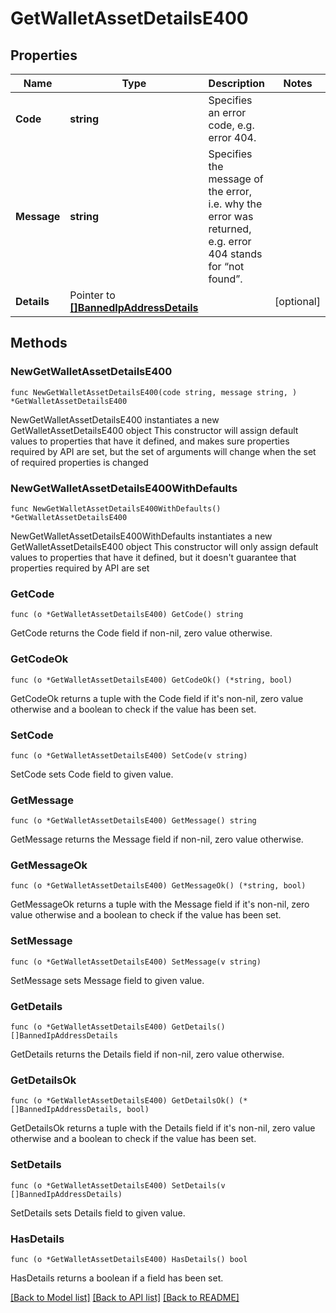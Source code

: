 # GetWalletAssetDetailsE400

## Properties

Name | Type | Description | Notes
------------ | ------------- | ------------- | -------------
**Code** | **string** | Specifies an error code, e.g. error 404. | 
**Message** | **string** | Specifies the message of the error, i.e. why the error was returned, e.g. error 404 stands for “not found”. | 
**Details** | Pointer to [**[]BannedIpAddressDetails**](BannedIpAddressDetails.md) |  | [optional] 

## Methods

### NewGetWalletAssetDetailsE400

`func NewGetWalletAssetDetailsE400(code string, message string, ) *GetWalletAssetDetailsE400`

NewGetWalletAssetDetailsE400 instantiates a new GetWalletAssetDetailsE400 object
This constructor will assign default values to properties that have it defined,
and makes sure properties required by API are set, but the set of arguments
will change when the set of required properties is changed

### NewGetWalletAssetDetailsE400WithDefaults

`func NewGetWalletAssetDetailsE400WithDefaults() *GetWalletAssetDetailsE400`

NewGetWalletAssetDetailsE400WithDefaults instantiates a new GetWalletAssetDetailsE400 object
This constructor will only assign default values to properties that have it defined,
but it doesn't guarantee that properties required by API are set

### GetCode

`func (o *GetWalletAssetDetailsE400) GetCode() string`

GetCode returns the Code field if non-nil, zero value otherwise.

### GetCodeOk

`func (o *GetWalletAssetDetailsE400) GetCodeOk() (*string, bool)`

GetCodeOk returns a tuple with the Code field if it's non-nil, zero value otherwise
and a boolean to check if the value has been set.

### SetCode

`func (o *GetWalletAssetDetailsE400) SetCode(v string)`

SetCode sets Code field to given value.


### GetMessage

`func (o *GetWalletAssetDetailsE400) GetMessage() string`

GetMessage returns the Message field if non-nil, zero value otherwise.

### GetMessageOk

`func (o *GetWalletAssetDetailsE400) GetMessageOk() (*string, bool)`

GetMessageOk returns a tuple with the Message field if it's non-nil, zero value otherwise
and a boolean to check if the value has been set.

### SetMessage

`func (o *GetWalletAssetDetailsE400) SetMessage(v string)`

SetMessage sets Message field to given value.


### GetDetails

`func (o *GetWalletAssetDetailsE400) GetDetails() []BannedIpAddressDetails`

GetDetails returns the Details field if non-nil, zero value otherwise.

### GetDetailsOk

`func (o *GetWalletAssetDetailsE400) GetDetailsOk() (*[]BannedIpAddressDetails, bool)`

GetDetailsOk returns a tuple with the Details field if it's non-nil, zero value otherwise
and a boolean to check if the value has been set.

### SetDetails

`func (o *GetWalletAssetDetailsE400) SetDetails(v []BannedIpAddressDetails)`

SetDetails sets Details field to given value.

### HasDetails

`func (o *GetWalletAssetDetailsE400) HasDetails() bool`

HasDetails returns a boolean if a field has been set.


[[Back to Model list]](../README.md#documentation-for-models) [[Back to API list]](../README.md#documentation-for-api-endpoints) [[Back to README]](../README.md)


